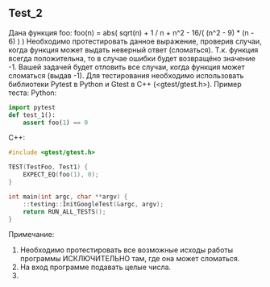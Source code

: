 ## **Test_2**
Дана функция foo:
    foo(n) = abs( sqrt(n) + 1 /  n + n^2 - 16/( (n^2 - 9) * (n - 6) ) )
Необходимо протестировать данное выражение, проверив случаи, когда функция может выдать неверный ответ (сломаться).
Т.к. функция всегда положительна, то в случае ошибки будет возвращёно значение -1.
Вашей задачей будет отловить все случаи, когда функция может сломаться (выдав -1).
Для тестирования необходимо использовать библиотеки Pytest в Python и Gtest в C++ (<gtest/gtest.h>).
Пример теста:
Python:
```python
import pytest
def test_1():
	assert foo(1) == 0
```


C++:
```c++
#include <gtest/gtest.h>

TEST(TestFoo, Test1) {
    EXPECT_EQ(foo(1), 0);
}

int main(int argc, char **argv) {
    ::testing::InitGoogleTest(&argc, argv);
    return RUN_ALL_TESTS();
}
```
Примечание: 
1) Необходимо протестировать все возможные исходы работы программы ИСКЛЮЧИТЕЛЬНО там, где она может сломаться.
2) На вход программе подавать целые числа.
3) 
